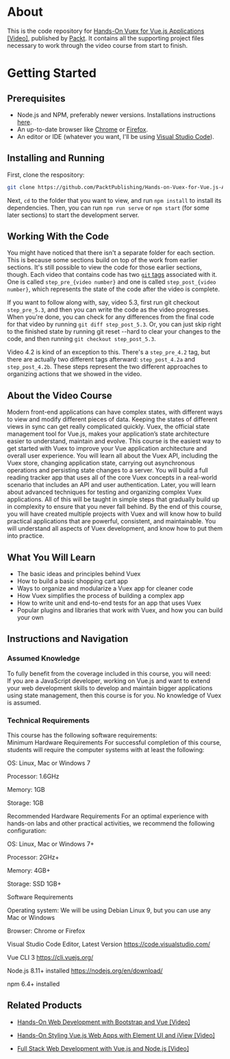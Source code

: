 # About

This is the code repository for [Hands-On Vuex for Vue.js Applications [Video]](https://www.packtpub.com/web-development/hands-vuex-vuejs-applications-video?utm_source=github&utm_medium=repository&utm_campaign=9781789952469), published by [Packt](https://www.packtpub.com/?utm_source=github). It contains all the supporting project files necessary to work through the video course from start to finish.

# Getting Started

## Prerequisites

- Node.js and NPM, preferably newer versions. Installations instructions [here](https://nodejs.org/en/download/).
- An up-to-date browser like [Chrome](https://www.google.com/chrome/) or [Firefox](https://www.mozilla.org/en-US/firefox/).
- An editor or IDE (whatever you want, I'll be using [Visual Studio Code](https://code.visualstudio.com/)).

## Installing and Running

First, clone the respository:

```bash
git clone https://github.com/PacktPublishing/Hands-on-Vuex-for-Vue.js-Applications.git
```

Next, `cd` to the folder that you want to view, and run `npm install` to install its dependencies. Then, you can run `npm run serve` or `npm start` (for some later sections) to start the development server.

## Working With the Code

You might have noticed that there isn't a separate folder for each section. This is because some sections build on top of the work from earlier sections. It's still possible to view the code for those earlier sections, though.
Each video that contains code has two [`git` tags](https://www.atlassian.com/git/tutorials/inspecting-a-repository/git-tag) associated with it. One is called `step_pre_{video number}` and one is called `step_post_{video number}`, which represents the state of the code after the video is complete.

If you want to follow along with, say, video 5.3, first run git checkout `step_pre_5.3`, and then you can write the code as the video progresses. When you're done, you can check for any differences from the final code for that video by running `git diff step_post_5.3`. Or, you can just skip right to the finished state by running git reset --hard to clear your changes to the code, and then running `git checkout step_post_5.3`.

Video 4.2 is kind of an exception to this. There's a `step_pre_4.2` tag, but there are actually two different tags afterward: `step_post_4.2a` and `step_post_4.2b`. These steps represent the two different approaches to organizing actions that we showed in the video.


## About the Video Course
Modern front-end applications can have complex states, with different ways to view and modify different pieces of data. Keeping the states of different views in sync can get really complicated quickly. Vuex, the official state management tool for Vue.js, makes your application’s state architecture easier to understand, maintain and evolve. 
This course is the easiest way to get started with Vuex to improve your Vue application architecture and overall user experience. You will learn all about the Vuex API, including the Vuex store, changing application state, carrying out asynchronous operations and persisting state changes to a server. You will build a full reading tracker app that uses all of the core Vuex concepts in a real-world scenario that includes an API and user authentication. Later, you will learn about advanced techniques for testing and organizing complex Vuex applications. All of this will be taught in simple steps that gradually build up in complexity to ensure that you never fall behind.
By the end of this course, you will have created multiple projects with Vuex and will know how to build practical applications that are powerful, consistent, and maintainable. You will understand all aspects of Vuex development, and know how to put them into practice.

<H2>What You Will Learn</H2>
<DIV class=book-info-will-learn-text>
<UL>
<LI>The basic ideas and principles behind Vuex 
<LI>How to build a basic shopping cart app 
<LI>Ways to organize and modularize a Vuex app for cleaner code 
<LI>How Vuex simplifies the process of building a complex app 
<LI>How to write unit and end-to-end tests for an app that uses Vuex 
<LI>Popular plugins and libraries that work with Vuex, and how you can build your own </LI></UL></DIV>

## Instructions and Navigation
### Assumed Knowledge
To fully benefit from the coverage included in this course, you will need:<br/>
If you are a JavaScript developer, working on Vue.js and want to extend your web development skills to develop and maintain bigger applications using state management, then this course is for you. No knowledge of Vuex is assumed.

### Technical Requirements
This course has the following software requirements:<br/>
Minimum Hardware Requirements
For successful completion of this course, students will require the computer systems with at least the following:


OS: Linux, Mac or Windows 7



Processor: 1.6GHz



Memory: 1GB



Storage: 1GB


Recommended Hardware Requirements
For an optimal experience with hands-on labs and other practical activities, we recommend the following configuration:


OS: Linux, Mac or Windows 7+



Processor: 2GHz+



Memory: 4GB+



Storage: SSD 1GB+


Software Requirements

Operating system: We will be using Debian Linux 9, but you can use any Mac or Windows



Browser: Chrome or Firefox



Visual Studio Code Editor, Latest Version https://code.visualstudio.com/



Vue CLI 3 https://cli.vuejs.org/



Node.js 8.11+ installed https://nodejs.org/en/download/



npm 6.4+ installed

## Related Products
* [Hands-On Web Development with Bootstrap and Vue [Video]](https://www.packtpub.com/web-development/hands-web-development-bootstrap-and-vue-video?utm_source=github&utm_medium=repository&utm_campaign=9781789950779)

* [Hands-On Styling Vue.js Web Apps with Element UI and iView [Video]](https://www.packtpub.com/web-development/hands-styling-vuejs-web-apps-element-ui-and-iview-video?utm_source=github&utm_medium=repository&utm_campaign=9781789950083)

* [Full Stack Web Development with Vue.js and Node.js [Video]](https://www.packtpub.com/web-development/full-stack-web-development-vuejs-and-nodejs-video?utm_source=github&utm_medium=repository&utm_campaign=9781789345094)

